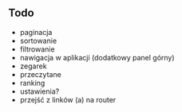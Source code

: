 ## Todo

- paginacja
- sortowanie
- filtrowanie
- nawigacja w aplikacji (dodatkowy panel górny)
- zegarek
- przeczytane
- ranking
- ustawienia?
- przejść z linków (a) na router
